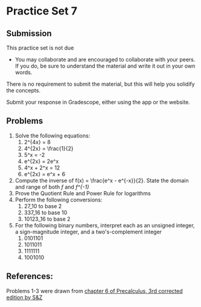 # Practice Set 7

## Submission

This practice set is not due 

- You may collaborate and are encouraged to collaborate with your peers. If you do, be sure to understand the material and write it out in your own words.

There is no requirement to submit the material, but this will help you solidify the concepts.

Submit your response in Gradescope, either using the app or the website.

## Problems

1. Solve the following equations:
    1. 2^{4x} = 8
    2. 4^{2x} = \frac{1}{2}
    3. 5^x = -2
    4. e^{2x} = 2e^x
    5. 4^x + 2^x = 12
    6. e^{2x} = e^x + 6
2. Compute the inverse of f(x) = \frac{e^x - e^{-x}}{2}. State the domain and range of both *f* and *f^{-1}*
3. Prove the Quotient Rule and Power Rule for logarithms
4. Perform the following conversions:
    1. 27_10 to base 2
    2. 337_16 to base 10
    3. 10123_16 to base 2
5. For the following binary numbers, interpret each as an unsigned integer, a sign-magnitude integer, and a two's-complement integer
    1. 0101101
    2. 1011011
    3. 1111111
    4. 1001010

## References:
Problems 1-3 were drawn from [chapter 6 of Precalculus, 3rd corrected edition by S&Z](https://www.stitz-zeager.com/szprecalculus07042013.pdf)
